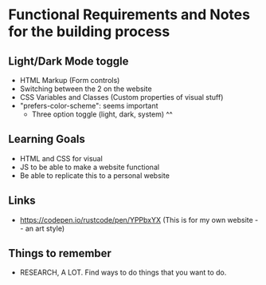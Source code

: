 # Functional Requirements and Notes for the building process

## Light/Dark Mode toggle
  - HTML Markup (Form controls)
  - Switching between the 2 on the website
  - CSS Variables and Classes (Custom properties of visual stuff)
  - "prefers-color-scheme": seems important
    - Three option toggle (light, dark, system) ^^

## Learning Goals
  - HTML and CSS for visual
  - JS to be able to make a website functional
  - Be able to replicate this to a personal website

## Links
  - https://codepen.io/rustcode/pen/YPPbxYX (This is for my own website -- an art style)

## Things to remember
  - RESEARCH, A LOT. Find ways to do things that you want to do.
